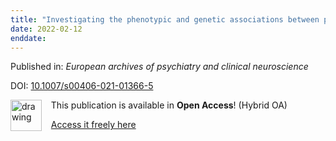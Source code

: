 ```yaml
---
title: "Investigating the phenotypic and genetic associations between personality traits and suicidal behavior across major mental health diagnoses."
date: 2022-02-12
enddate:
---
```


Published in: *European archives of psychiatry and clinical neuroscience*

DOI: [10.1007/s00406-021-01366-5](https://doi.org/10.1007/s00406-021-01366-5)

<img src="https://upload.wikimedia.org/wikipedia/commons/thumb/7/77/Open_Access_logo_PLoS_transparent.svg/800px-Open_Access_logo_PLoS_transparent.svg.png" alt="drawing" width="50" align="left"/> &nbsp;&nbsp;&nbsp;This publication is available in **Open Access**! (Hybrid OA)

&nbsp;&nbsp;&nbsp;[Access it freely here](https://link.springer.com/content/pdf/10.1007/s00406-021-01366-5.pdf
)

